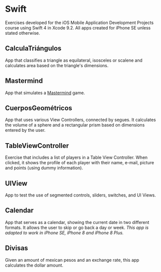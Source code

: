  # **Swift**
Exercises developed for the iOS Mobile Application Development Projects course using Swift 4 in Xcode 9.2. All apps created for iPhone SE unless stated otherwise.

 ## CalculaTriángulos
App that classifies a triangle as equilateral, isosceles or scalene and calculates area based on the triangle's dimensions.

 ## Mastermind
App that simulates a [Mastermind](http://www.webgamesonline.com/mastermind/) game.


 ## CuerposGeométricos
App that uses various View Controllers, connected by segues. It calculates the volume of a sphere and a rectangular prism based on dimensions entered by the user.

 ## TableViewController
Exercise that includes a list of players in a Table View Controller. When clicked, it shows the profile of each player with their name, e-mail, picture and points (using dummy information).

 ## UIView
App to test the use of segmented controls, sliders, switches, and UI Views.

 ## Calendar
App that serves as a calendar, showing the current date in two different formats. It allows the user to skip or go back a day or week. 
*This app is adapted to work in iPhone SE, iPhone 8 and iPhone 8 Plus.*

 ## Divisas
Given an amount of mexican pesos and an exchange rate, this app calculates the dollar amount.
